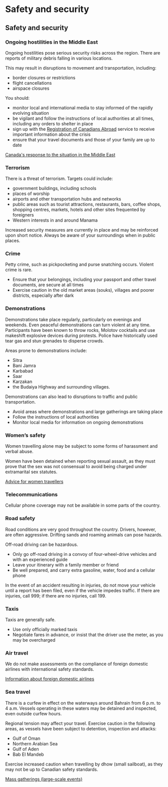 # Safety and security

## Safety and security

### Ongoing hostilities in the Middle East

Ongoing hostilities pose serious security risks across the region. There are reports of military debris falling in various locations.

This may result in disruptions to movement and transportation, including:

* border closures or restrictions
* flight cancellations
* airspace closures

You should:

* monitor local and international media to stay informed of the rapidly evolving situation
* be vigilant and follow the instructions of local authorities at all times, including any orders to shelter in place
* sign up with the [Registration of Canadians Abroad](https://travel.gc.ca/travelling/registration) service to receive important information about the crisis
* ensure that your travel documents and those of your family are up to date

[Canada's response to the situation in the Middle East](https://www.international.gc.ca/world-monde/issues_development-enjeux_developpement/response_conflict-reponse_conflits/crisis-crises/middle-east-moyen-orient.aspx?lang=eng)

### Terrorism

There is a threat of terrorism. Targets could include:

* government buildings, including schools
* places of worship
* airports and other transportation hubs and networks
* public areas such as tourist attractions, restaurants, bars, coffee shops, shopping centres, markets, hotels and other sites frequented by foreigners
* Western interests in and around Manama

Increased security measures are currently in place and may be reinforced upon short notice. Always be aware of your surroundings when in public places.

### Crime

Petty crime, such as pickpocketing and purse snatching occurs. Violent crime is rare.

* Ensure that your belongings, including your passport and other travel documents, are secure at all times
* Exercise caution in the old market areas (souks), villages and poorer districts, especially after dark

### Demonstrations

Demonstrations take place regularly, particularly on evenings and weekends. Even peaceful demonstrations can turn violent at any time. Participants have been known to throw rocks, Molotov cocktails and use makeshift explosive devices during protests. Police have historically used tear gas and stun grenades to disperse crowds.

Areas prone to demonstrations include:

* Sitra
* Bani Jamra
* Karbabad
* Saar
* Karzakan
* the Budaiya Highway and surrounding villages.

Demonstrations can also lead to disruptions to traffic and public transportation.

* Avoid areas where demonstrations and large gatherings are taking place
* Follow the instructions of local authorities
* Monitor local media for information on ongoing demonstrations

### Women’s safety

Women travelling alone may be subject to some forms of harassment and verbal abuse.

Women have been detained when reporting sexual assault, as they must prove that the sex was not consensual to avoid being charged under extramarital sex statutes.

[Advice for women travellers](https://travel.gc.ca/travelling/health-safety/advice-for-women-travellers "Advice for women travellers")

### Telecommunications

Cellular phone coverage may not be available in some parts of the country.

### Road safety

Road conditions are very good throughout the country. Drivers, however, are often aggressive. Drifting sands and roaming animals can pose hazards.

Off-road driving can be hazardous.

* Only go off-road driving in a convoy of four-wheel-drive vehicles and with an experienced guide
* Leave your itinerary with a family member or friend
* Be well prepared, and carry extra gasoline, water, food and a cellular phone

In the event of an accident resulting in injuries, do not move your vehicle until a report has been filed, even if the vehicle impedes traffic. If there are injuries, call 999; if there are no injuries, call 199.

### Taxis

Taxis are generally safe.

* Use only officially marked taxis
* Negotiate fares in advance, or insist that the driver use the meter, as you may be overcharged

### Air travel

We do not make assessments on the compliance of foreign domestic airlines with international safety standards.

[Information about foreign domestic airlines](https://travel.gc.ca/air/in-flight-safety#other)

### Sea travel

There is a curfew in effect on the waterways around Bahrain from 6 p.m. to 4 a.m. Vessels operating in these waters may be detained and inspected, even outside curfew hours.

Regional tension may affect your travel. Exercise caution in the following areas, as vessels have been subject to detention, inspection and attacks:

* Gulf of Oman
* Northern Arabian Sea
* Gulf of Aden
* Bab El Mandeb

Exercise increased caution when travelling by dhow (small sailboat), as they may not be up to Canadian safety standards.

[Mass gatherings (large-scale events)](https://travel.gc.ca/travelling/health-safety/mass-gatherings)